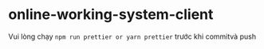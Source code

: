 # online-working-system-client

Vui lòng chạy
`npm run prettier or yarn prettier`
trước khi commitvà push
